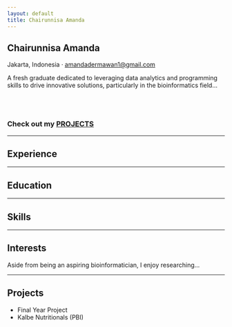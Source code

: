 ```yaml
---
layout: default
title: Chairunnisa Amanda
---
```


<!-- About -->
<section class="resume-section" id="about">
  <div class="resume-section-content">
    <h1 class="mb-0">
      Chairunnisa
      <span class="text-primary">Amanda</span>
    </h1>
    <div class="subheading mb-5">
      Jakarta, Indonesia ·
      <a href="mailto:amandadermawan1@gmail.com">amandadermawan1@gmail.com</a>
    </div>
    <p class="lead mb-5">A fresh graduate dedicated to leveraging data analytics and programming skills to drive innovative solutions, particularly in the bioinformatics field...</p>
    <div class="social-icons">
      <a class="social-icon" href="https://linkedin.com/in/chairunnisa-amanda"><i class="fab fa-linkedin-in"></i></a>
      <a class="social-icon" href="https://chairunnisaamanda.github.io/"><i class="fab fa-github"></i></a>
      <br><br>
      <h3>Check out my <a href="https://brassy-jar-f5a.notion.site/Bio-specific-8b03fa23f69d4adc98eb8d5d55624b22?pvs=74">PROJECTS</a></h3>
    </div>
  </div>
</section>

<hr class="m-0" />

<!-- Experience -->
<section class="resume-section" id="experience">
  <div class="resume-section-content">
    <h2 class="mb-5">Experience</h2>
    <!-- All your experience blocks go here -->
  </div>
</section>

<hr class="m-0" />

<!-- Education -->
<section class="resume-section" id="education">
  <div class="resume-section-content">
    <h2 class="mb-5">Education</h2>
    <!-- Education content -->
  </div>
</section>

<hr class="m-0" />

<!-- Skills -->
<section class="resume-section" id="skills">
  <div class="resume-section-content">
    <h2 class="mb-5">Skills</h2>
    <!-- Skills content -->
  </div>
</section>

<hr class="m-0" />

<!-- Interests -->
<section class="resume-section" id="interests">
  <div class="resume-section-content">
    <h2 class="mb-5">Interests</h2>
    <p>Aside from being an aspiring bioinformatician, I enjoy researching...</p>
  </div>
</section>

<hr class="m-0" />

<!-- Projects -->
<section class="resume-section" id="awards">
  <div class="resume-section-content">
    <h2 class="mb-5">Projects</h2>
    <ul class="fa-ul mb-0">
      <li><span class="fa-li"><i class="fa-solid fa-paperclip text-warning"></i></span> Final Year Project</li>
      <li><span class="fa-li"><i class="fa-solid fa-paperclip text-warning"></i></span> Kalbe Nutritionals (PBI)</li>
      <!-- etc -->
    </ul>
  </div>
</section>
